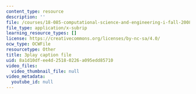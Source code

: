 ```yaml
---
content_type: resource
description: ''
file: /courses/18-085-computational-science-and-engineering-i-fall-2008/8a1d10dfee4d25180226a095edd85710_Q95lUJagN0A.srt
file_type: application/x-subrip
learning_resource_types: []
license: https://creativecommons.org/licenses/by-nc-sa/4.0/
ocw_type: OCWFile
resourcetype: Other
title: 3play caption file
uid: 8a1d10df-ee4d-2518-0226-a095edd85710
video_files:
  video_thumbnail_file: null
video_metadata:
  youtube_id: null
---
```

